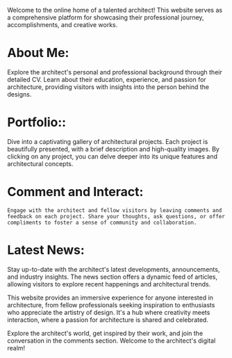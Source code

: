 
 Welcome to the online home of a talented architect! This website serves as a comprehensive platform for showcasing their professional journey, accomplishments, and creative works.

# About Me:
 Explore the architect's personal and professional background through their detailed CV. Learn about their education, experience, and passion for architecture, providing visitors with insights into the person behind the designs.
 
# Portfolio::
  Dive into a captivating gallery of architectural projects. Each project is beautifully presented, with a brief description and high-quality images. By clicking on any project, you can delve deeper into its unique features and architectural concepts.

  
# Comment and Interact:
    Engage with the architect and fellow visitors by leaving comments and feedback on each project. Share your thoughts, ask questions, or offer compliments to foster a sense of community and collaboration.

# Latest News:
 Stay up-to-date with the architect's latest developments, announcements, and industry insights. The news section offers a dynamic feed of articles, allowing visitors to explore recent happenings and architectural trends.

This website provides an immersive experience for anyone interested in architecture, from fellow professionals seeking inspiration to enthusiasts who appreciate the artistry of design. It's a hub where creativity meets interaction, where a passion for architecture is shared and celebrated.

Explore the architect's world, get inspired by their work, and join the conversation in the comments section. Welcome to the architect's digital realm!
 




    

  
  
 

 
